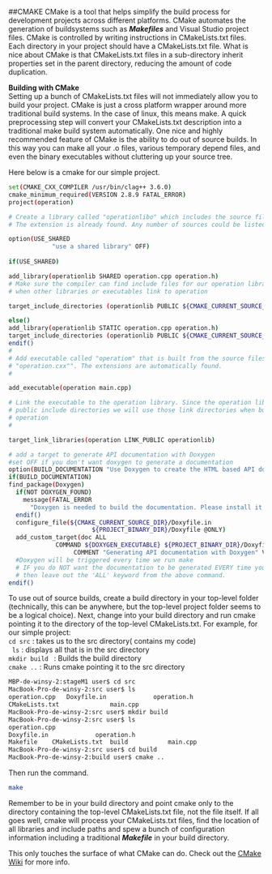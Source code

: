 ##CMAKE
CMake is a tool that helps simplify the build process for development projects across different platforms. CMake automates the generation of buildsystems such as ***Makefiles*** and Visual Studio project files. CMake is controlled by writing instructions in CMakeLists.txt files. Each directory in your project should have a CMakeLists.txt file. What is nice about CMake is that CMakeLists.txt files in a sub-directory inherit properties set in the parent directory, reducing the amount of code duplication.

**Building with CMake**   
Setting up a bunch of CMakeLists.txt files will not immediately allow you to build your project. CMake is just a cross platform wrapper around more traditional build systems. In the case of linux, this means make. A quick preprocessing step will convert your CMakeLists.txt description into a traditional make build system automatically. One nice and highly recommended feature of CMake is the ability to do out of source builds. In this way you can make all your .o files, various temporary depend files, and even the binary executables without cluttering up your source tree.   

Here below is a cmake for our simple project.
```sh
set(CMAKE_CXX_COMPILER /usr/bin/clag++ 3.6.0)
cmake_minimum_required(VERSION 2.8.9 FATAL_ERROR)
project(operation)

# Create a library called "operationlibo" which includes the source file "operation.cxx".
# The extension is already found. Any number of sources could be listed here.

option(USE_SHARED 
            "use a shared library" OFF)
            
if(USE_SHARED)

add_library(operationlib SHARED operation.cpp operation.h)  
# Make sure the compiler can find include files for our operation library
# when other libraries or executables link to operation

target_include_directories (operationlib PUBLIC ${CMAKE_CURRENT_SOURCE_DIR})

else()
add_library(operationlib STATIC operation.cpp operation.h)
target_include_directories (operationlib PUBLIC ${CMAKE_CURRENT_SOURCE_DIR})
endif()
# 
# Add executable called "operatiom" that is built from the source files
# "operation.cxx"". The extensions are automatically found.
#

add_executable(operation main.cpp)

# Link the executable to the operation library. Since the operation library has
# public include directories we will use those link directories when building
# operation
#

target_link_libraries(operation LINK_PUBLIC operationlib)

# add a target to generate API documentation with Doxygen
#set OFF if you don't want doxygen to generate a documentation
option(BUILD_DOCUMENTATION "Use Doxygen to create the HTML based API documentation" ON)
if(BUILD_DOCUMENTATION)
find_package(Doxygen)
  if(NOT DOXYGEN_FOUND)
    message(FATAL_ERROR
      "Doxygen is needed to build the documentation. Please install it correctly")
  endif()
  configure_file(${CMAKE_CURRENT_SOURCE_DIR}/Doxyfile.in 
                       ${PROJECT_BINARY_DIR}/Doxyfile @ONLY)
  add_custom_target(doc ALL
             COMMAND ${DOXYGEN_EXECUTABLE} ${PROJECT_BINARY_DIR}/Doxyfile
                  COMMENT "Generating API documentation with Doxygen" VERBATIM)
  #Doxygen will be triggered every time we run make
  # IF you do NOT want the documentation to be generated EVERY time you build the project
  # then leave out the 'ALL' keyword from the above command.                
endif()
```

To use out of source builds, create a build directory in your top-level folder (technically, this can be anywhere, but the top-level project folder seems to be a logical choice). Next, change into your build directory and run cmake pointing it to the directory of the top-level CMakeLists.txt. For example, for our simple project:  
```cd src``` : takes us to the src directory( contains my code)   
``` ls``` : displays all that is in the src directory   
```mkdir build ``` : Builds the build directory   
```cmake ..``` : Runs cmake pointing it to the src directory   

```sh
MBP-de-winsy-2:stageM1 user$ cd src
MacBook-Pro-de-winsy-2:src user$ ls	
operation.cpp   Doxyfile.in				operation.h
CMakeLists.txt				main.cpp	
MacBook-Pro-de-winsy-2:src user$ mkdir build
MacBook-Pro-de-winsy-2:src user$ ls
operation.cpp	
Doxyfile.in				operation.h
Makefile	CMakeLists.txt	build			main.cpp			
MacBook-Pro-de-winsy-2:src user$ cd build
MacBook-Pro-de-winsy-2:build user$ cmake ..
```

Then run the command. 
```sh
make
``` 

Remember to be in your build directory and point cmake only to the directory containing the top-level CMakeLists.txt file, not the file itself. If all goes well, cmake will process your CMakeLists.txt files, find the location of all libraries and include paths and spew a bunch of configuration information including a traditional ***Makefile*** in your build directory.



This only touches the surface of what CMake can do. Check out the [CMake Wiki](http://www.cmake.org/Wiki/CMake) for more info.
